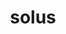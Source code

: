 ---
title: solus
meaning: alone
ch: three
pos: totadjective
femstem: sol
femend: a
neutstem: sol
neutend: um
derivatives: solitude, solitary
six: y
---